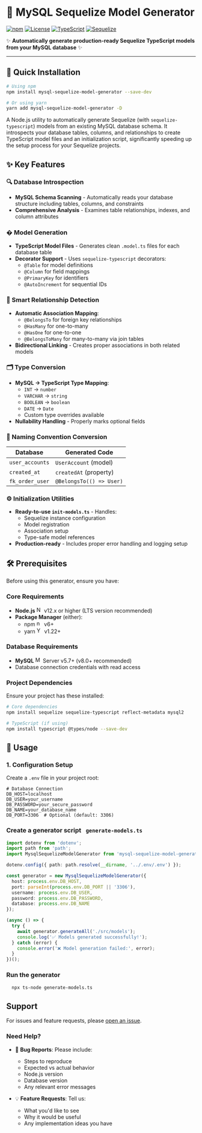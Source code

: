 # 🔄 MySQL Sequelize Model Generator

[![npm](https://img.shields.io/npm/v/mysql-sequelize-model-generator?color=blue&label=npm&logo=npm&style=flat)](https://www.npmjs.com/package/mysql_sequelize_model_generator)
[![License](https://img.shields.io/badge/License-MIT-blue?logo=open-source-initiative&style=flat)](https://opensource.org/licenses/MIT)
[![TypeScript](https://img.shields.io/badge/TypeScript-4.0+-3178C6?logo=typescript&style=flat)](https://www.typescriptlang.org/)
[![Sequelize](https://img.shields.io/badge/Sequelize-6.0+-52B0E7?logo=sequelize&style=flat)](https://sequelize.org/)

✨ **Automatically generate production-ready Sequelize TypeScript models from your MySQL database** ✨

---

## 🚀 Quick Installation

```bash
# Using npm
npm install mysql-sequelize-model-generator --save-dev

# Or using yarn
yarn add mysql-sequelize-model-generator -D 
```  

A Node.js utility to automatically generate Sequelize (with `sequelize-typescript`) models from an existing MySQL database schema. It introspects your database tables, columns, and relationships to create TypeScript model files and an initialization script, significantly speeding up the setup process for your Sequelize projects.

## ✨ Key Features

### 🔍 Database Introspection
- **MySQL Schema Scanning** - Automatically reads your database structure including tables, columns, and constraints
- **Comprehensive Analysis** - Examines table relationships, indexes, and column attributes

### � Model Generation
- **TypeScript Model Files** - Generates clean `.model.ts` files for each database table
- **Decorator Support** - Uses `sequelize-typescript` decorators:
    - `@Table` for model definitions
    - `@Column` for field mappings
    - `@PrimaryKey` for identifiers
    - `@AutoIncrement` for sequential IDs

### 🤝 Smart Relationship Detection
- **Automatic Association Mapping**:
    - `@BelongsTo` for foreign key relationships
    - `@HasMany` for one-to-many
    - `@HasOne` for one-to-one
    - `@BelongsToMany` for many-to-many via join tables
- **Bidirectional Linking** - Creates proper associations in both related models

### 🗂 Type Conversion
- **MySQL → TypeScript Type Mapping**:
    - `INT` → `number`
    - `VARCHAR` → `string`
    - `BOOLEAN` → `boolean`
    - `DATE` → `Date`
    - Custom type overrides available
- **Nullability Handling** - Properly marks optional fields

### 🧹 Naming Convention Conversion
| Database | Generated Code |
|----------|----------------|
| `user_accounts` | `UserAccount` (model) |
| `created_at` | `createdAt` (property) |
| `fk_order_user` | `@BelongsTo(() => User)` |

### ⚙️ Initialization Utilities
- **Ready-to-use `init-models.ts`** - Handles:
    - Sequelize instance configuration
    - Model registration
    - Association setup
    - Type-safe model references
- **Production-ready** - Includes proper error handling and logging setup

## 🛠 Prerequisites

Before using this generator, ensure you have:

### Core Requirements
- **Node.js** <img src="https://nodejs.org/static/images/favicons/favicon.png" width="16" height="16" alt="Node.js icon"> v12.x or higher (LTS version recommended)
- **Package Manager** (either):
    - npm <img src="https://static-production.npmjs.com/b0f1a8318363185cc2ea6a40ac23eeb2.png" width="16" height="16" alt="npm icon"> v6+
    - yarn <img src="https://yarnpkg.com/img/yarn-favicon.svg" width="16" height="16" alt="Yarn icon"> v1.22+

### Database Requirements
- **MySQL** <img src="https://labs.mysql.com/common/themes/sakila/favicon.ico" width="16" height="16" alt="MySQL icon"> Server v5.7+ (v8.0+ recommended)
- Database connection credentials with read access

### Project Dependencies
Ensure your project has these installed:
```bash
# Core dependencies
npm install sequelize sequelize-typescript reflect-metadata mysql2

# TypeScript (if using)
npm install typescript @types/node --save-dev
```

## 🚀 Usage

### 1. Configuration Setup

Create a `.env` file in your project root:

```env
# Database Connection
DB_HOST=localhost
DB_USER=your_username
DB_PASSWORD=your_secure_password
DB_NAME=your_database_name
DB_PORT=3306  # Optional (default: 3306)

```

### Create a generator script ``` generate-models.ts```

```ts
import dotenv from 'dotenv';
import path from 'path';
import MysqlSequelizeModelGenerator from 'mysql-sequelize-model-generator';

dotenv.config({ path: path.resolve(__dirname, '../.env/.env') });

const generator = new MysqlSequelizeModelGenerator({
  host: process.env.DB_HOST,
  port: parseInt(process.env.DB_PORT || '3306'),
  username: process.env.DB_USER,
  password: process.env.DB_PASSWORD,
  database: process.env.DB_NAME 
});

(async () => {
  try {
    await generator.generateAll('./src/models');
    console.log('✅ Models generated successfully!');
  } catch (error) {
    console.error('❌ Model generation failed:', error);
  }
})();

```

### Run the generator

```bash 
  npx ts-node generate-models.ts 
```

## Support

For issues and feature requests, please [open an issue](https://github.com/msampathkumara/mysql_sequelize_model_generator/issues).

### Need Help?

- 📌 **Bug Reports**: Please include:
    - Steps to reproduce
    - Expected vs actual behavior
    - Node.js version
    - Database version
    - Any relevant error messages

- 💡 **Feature Requests**: Tell us:
    - What you'd like to see
    - Why it would be useful
    - Any implementation ideas you have
 

 
